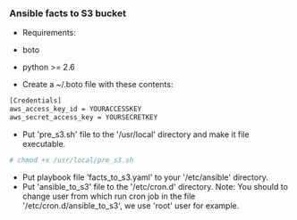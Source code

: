 ### Ansible facts to S3 bucket
- Requirements:
 - boto
 - python >= 2.6

- Create a ~/.boto file with these contents:
```sh
[Credentials]
aws_access_key_id = YOURACCESSKEY
aws_secret_access_key = YOURSECRETKEY
```

- Put 'pre_s3.sh' file to the '/usr/local' directory and make it file executable.
```sh
# chmod +x /usr/local/pre_s3.sh
```

- Put playbook file 'facts_to_s3.yaml' to your '/etc/ansible' directory.
- Put 'ansible_to_s3' file to the '/etc/cron.d' directory.
Note: You should to change user from which run cron job in the file '/etc/cron.d/ansible_to_s3', we use 'root' user for example.
